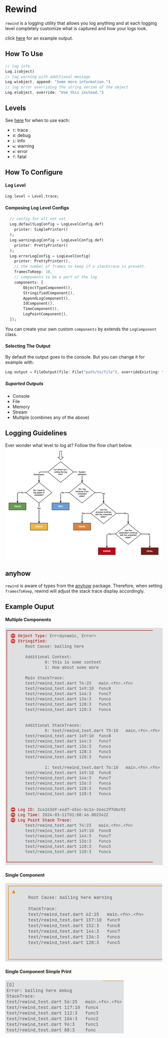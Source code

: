 # Rewind

`rewind` is a logging utility that allows you log anything and at each logging level completely customize what is captured and how your logs look.

click [here](#example-ouput) for an example output.

## How To Use
```dart
// log info
Log.i(object)
// log warning with additional message
Log.w(object, append: "Some more information.")
// log error overriding the string verion of the object
Log.e(object, override: "Use this instead.")
```
## Levels
See [here](#logging-guidelines) for when to use each:
- `t`: trace
- `d`: debug
- `i`: info
- `w`: warning
- `e`: error
- `f`: fatal

## How To Configure
#### Log Level
```dart
Log.level = Level.trace;
```
#### Composing Log Level Configs
```dart
  // config for all not set
  Log.defaultLogConfig = LogLevelConfig.def(
    printer: SimplePrinter()
  );
  Log.warningLogConfig = LogLevelConfig.def(
    printer: PrettyPrinter()
  );
  Log.errorLogConfig = LogLevelConfig(
    printer: PrettyPrinter(),
    // the number of frames to keep if a stacktrace is present.
    framesToKeep: 10,
    // components to be a part of the log
    components: [
        ObjectTypeComponent(),
        StringifiedComponent(),
        AppendLogComponent(),
        IdComponent(),
        TimeComponent(),
        LogPointComponent(),
  ]);
```
You can create your own custom `components` by extends the `LogComponent` class.
#### Selecting The Output
By default the output goes to the console. But you can change it for example with:
```dart
Log.output = FileOutput(file: File("path/to/file"), overrideExisting: true, encoding: utf8);
```
##### Suported Outputs
- Console
- File
- Memory
- Stream
- Multiple (combines any of the above)


## Logging Guidelines
Ever wonder what level to log at? Follow the flow chart below.
![Logging Guidelines](/assets/logging_guideline.png)


## anyhow
`rewind` is aware of types from the [anyhow]() package. Therefore, when setting `framesToKeep`, rewind will adjust the stack trace display accordingly.

## Example Ouput
#### Multiple Components
![Multiple Components](/assets/1710119359_grim.png)
#### Single Component
![Stringified Only Pretty](/assets/1710119342_grim%20(1).png)
#### Single Component Simple Print
![Stringified Only Simple](/assets/1710119342_grim.png)